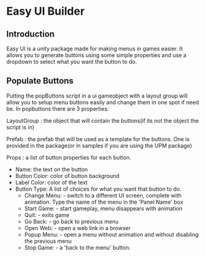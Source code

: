 <h1>Easy UI Builder</h1>

<h2>Introduction</h2>

Easy UI is a unity package made for making menus in games easier. It allows you to generate buttons using some simple properties and use a dropdown to select what you want the button to do.

<h2>Populate Buttons</h2>

Putting the popButtons script in a ui gameobject with a layout group will allow you to setup menu buttons easily and change them in one spot if need be. In popbuttons there are 3 properties:

LayoutGroup : the object that will contain the buttons(if its not the object the script is in)

Prefab :  the prefab that will be used as a template for the buttons. One is provided in the package(or in samples if you are using the UPM package)

Props : a list of button properties for each button.
* Name:  the text on the button
* Button Color: color of button background
* Label Color: color of the text
* Button Type: A list of choices for what you want that button to do.
  * Change Menu: - switch to a different UI screen, complete with animation. Type the name of the menu in the 'Panel Name' box
  * Start Game: - start gameplay, menu disappears with animation
  * Quit: - exits game
  * Go Back: - go back to previous menu
  * Open Web: - open a web link in a browser
  * Popup Menu: - open a menu without animation and without disabling the previous menu
  * Stop Game: - a 'back to the menu' button.
